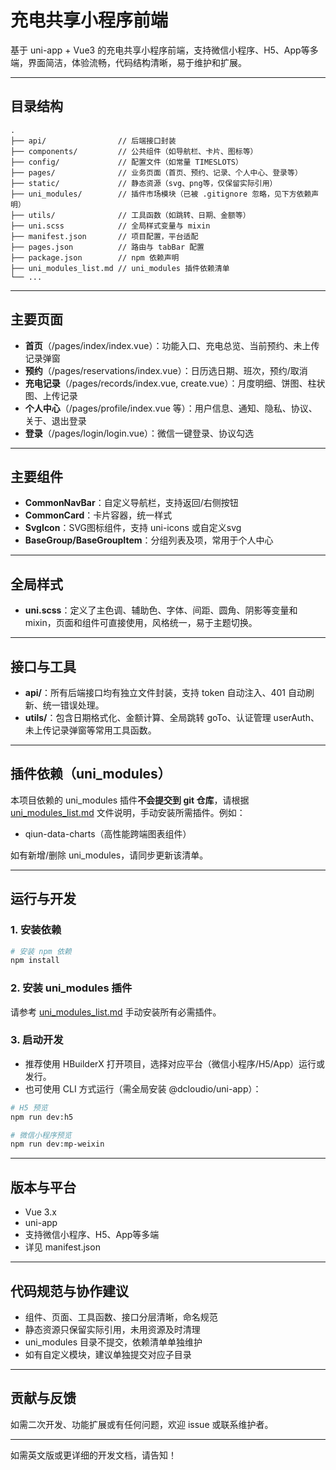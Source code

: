 # 充电共享小程序前端

基于 uni-app + Vue3 的充电共享小程序前端，支持微信小程序、H5、App等多端，界面简洁，体验流畅，代码结构清晰，易于维护和扩展。

---

## 目录结构

```
.
├── api/                // 后端接口封装
├── components/         // 公共组件（如导航栏、卡片、图标等）
├── config/             // 配置文件（如常量 TIMESLOTS）
├── pages/              // 业务页面（首页、预约、记录、个人中心、登录等）
├── static/             // 静态资源（svg、png等，仅保留实际引用）
├── uni_modules/        // 插件市场模块（已被 .gitignore 忽略，见下方依赖声明）
├── utils/              // 工具函数（如跳转、日期、金额等）
├── uni.scss            // 全局样式变量与 mixin
├── manifest.json       // 项目配置，平台适配
├── pages.json          // 路由与 tabBar 配置
├── package.json        // npm 依赖声明
├── uni_modules_list.md // uni_modules 插件依赖清单
└── ...
```

---

## 主要页面

- **首页**（/pages/index/index.vue）：功能入口、充电总览、当前预约、未上传记录弹窗
- **预约**（/pages/reservations/index.vue）：日历选日期、班次，预约/取消
- **充电记录**（/pages/records/index.vue, create.vue）：月度明细、饼图、柱状图、上传记录
- **个人中心**（/pages/profile/index.vue 等）：用户信息、通知、隐私、协议、关于、退出登录
- **登录**（/pages/login/login.vue）：微信一键登录、协议勾选

---

## 主要组件

- **CommonNavBar**：自定义导航栏，支持返回/右侧按钮
- **CommonCard**：卡片容器，统一样式
- **SvgIcon**：SVG图标组件，支持 uni-icons 或自定义svg
- **BaseGroup/BaseGroupItem**：分组列表及项，常用于个人中心

---

## 全局样式

- **uni.scss**：定义了主色调、辅助色、字体、间距、圆角、阴影等变量和 mixin，页面和组件可直接使用，风格统一，易于主题切换。

---

## 接口与工具

- **api/**：所有后端接口均有独立文件封装，支持 token 自动注入、401 自动刷新、统一错误处理。
- **utils/**：包含日期格式化、金额计算、全局跳转 goTo、认证管理 userAuth、未上传记录弹窗等常用工具函数。

---

## 插件依赖（uni_modules）

本项目依赖的 uni_modules 插件**不会提交到 git 仓库**，请根据 [uni_modules_list.md](./uni_modules_list.md) 文件说明，手动安装所需插件。例如：

- qiun-data-charts（高性能跨端图表组件）

如有新增/删除 uni_modules，请同步更新该清单。

---

## 运行与开发

### 1. 安装依赖

```bash
# 安装 npm 依赖
npm install
```

### 2. 安装 uni_modules 插件

请参考 [uni_modules_list.md](./uni_modules_list.md) 手动安装所有必需插件。

### 3. 启动开发

- 推荐使用 HBuilderX 打开项目，选择对应平台（微信小程序/H5/App）运行或发行。
- 也可使用 CLI 方式运行（需全局安装 @dcloudio/uni-app）：

```bash
# H5 预览
npm run dev:h5

# 微信小程序预览
npm run dev:mp-weixin
```

---

## 版本与平台

- Vue 3.x
- uni-app
- 支持微信小程序、H5、App等多端
- 详见 manifest.json

---

## 代码规范与协作建议

- 组件、页面、工具函数、接口分层清晰，命名规范
- 静态资源只保留实际引用，未用资源及时清理
- uni_modules 目录不提交，依赖清单单独维护
- 如有自定义模块，建议单独提交对应子目录

---

## 贡献与反馈

如需二次开发、功能扩展或有任何问题，欢迎 issue 或联系维护者。

---

如需英文版或更详细的开发文档，请告知！ 
